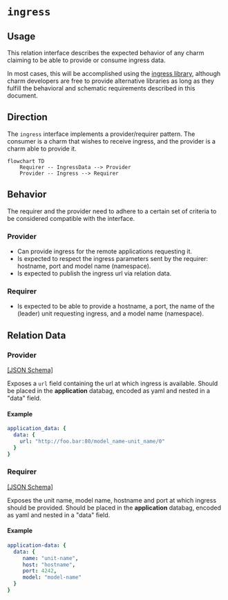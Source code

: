 # `ingress`

## Usage

This relation interface describes the expected behavior of any charm claiming to be able to provide or consume ingress data.

In most cases, this will be accomplished using the [ingress library](https://github.com/canonical/traefik-k8s-operator/blob/main/lib/charms/traefik_k8s/v0/ingress.py), although charm developers are free to provide alternative libraries as long as they fulfill the behavioral and schematic requirements described in this document.

## Direction
The `ingress` interface implements a provider/requirer pattern.
The consumer is a charm that wishes to receive ingress, and the provider is a charm able to provide it.

```mermaid
flowchart TD
    Requirer -- IngressData --> Provider
    Provider -- Ingress --> Requirer
```

## Behavior

The requirer and the provider need to adhere to a certain set of criteria to be considered compatible with the interface.

### Provider

- Can provide ingress for the remote applications requesting it.
- Is expected to respect the ingress parameters sent by the requirer: hostname, port and model name (namespace).
- Is expected to publish the ingress url via relation data.

### Requirer

- Is expected to be able to provide a hostname, a port, the name of the (leader) unit requesting ingress, and a model name (namespace). 

## Relation Data

### Provider

[\[JSON Schema\]](./schemas/provider.json)

Exposes a `url` field containing the url at which ingress is available. Should be placed in the **application** databag, encoded as yaml and nested in a "data" field.

#### Example

```yaml
application_data: {
  data: {
    url: "http://foo.bar:80/model_name-unit_name/0"
  }
}
```

### Requirer

[\[JSON Schema\]](./schemas/requirer.json)

Exposes the unit name, model name, hostname and port at which ingress should be provided. Should be placed in the **application** databag, encoded as yaml and nested in a "data" field.

#### Example
```yaml
application-data: {
  data: {
     name: "unit-name",
     host: "hostname",
     port: 4242,
     model: "model-name"
  }          
}
```


